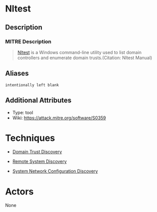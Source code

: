 
# Nltest

## Description

### MITRE Description

> [Nltest](https://attack.mitre.org/software/S0359) is a Windows command-line utility used to list domain controllers and enumerate domain trusts.(Citation: Nltest Manual)

## Aliases

```
intentionally left blank
```

## Additional Attributes

* Type: tool
* Wiki: https://attack.mitre.org/software/S0359

# Techniques


* [Domain Trust Discovery](../techniques/Domain-Trust-Discovery.md)

* [Remote System Discovery](../techniques/Remote-System-Discovery.md)
    
* [System Network Configuration Discovery](../techniques/System-Network-Configuration-Discovery.md)
    

# Actors

None
